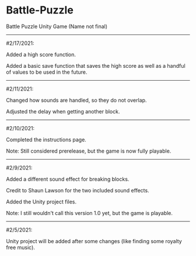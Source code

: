 # Battle-Puzzle
Battle Puzzle Unity Game (Name not final)

---
#2/17/2021:

Added a high score function.

Added a basic save function that saves the high score as well as a handful of values to be used in the future.

---
#2/11/2021:

Changed how sounds are handled, so they do not overlap.

Adjusted the delay when getting another block.

---
#2/10/2021:

Completed the instructions page.

Note: Still considered prerelease, but the game is now fully playable.

---
#2/9/2021:

Added a different sound effect for breaking blocks.

Credit to Shaun Lawson for the two included sound effects.

Added the Unity project files.

Note: I still wouldn't call this version 1.0 yet, but the game is playable.

---
#2/5/2021:

Unity project will be added after some changes (like finding some royalty free music).

